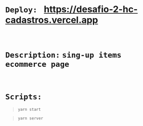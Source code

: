 # `Deploy: ` https://desafio-2-hc-cadastros.vercel.app

<br>

# `Description:` **`sing-up items ecommerce page`**


<br>

# `Scripts:`

> `yarn start`

> `yarn server`

